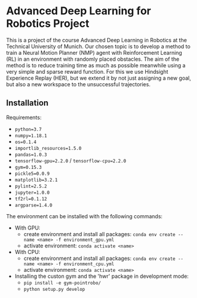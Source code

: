 # Advanced Deep Learning for Robotics Project

This is a project of the course Advanced Deep Learning in Robotics at the Technical University of Munich. Our chosen topic is to develop a method to train a Neural Motion Planner (NMP) agent with Reinforcement Learning (RL)  in an environment with randomly placed obstacles. The aim of the method is to reduce training time as much as possible meanwhile using a very simple and sparse reward function. For this we use Hindsight Experience Replay (HER), but we extend it by not just assigning a new goal, but also a new workspace to the unsuccessful trajectories.

## Installation

Requirements:
* `python=3.7`
* `numpy=1.18.1`
* `os=0.1.4`
* `importlib_resources=1.5.0`
* `pandas=1.0.3`
* `tensorflow-gpu=2.2.0` / `tensorflow-cpu=2.2.0`
* `gym=0.15.3`
* `pickle5=0.0.9`
* `matplotlib=3.2.1`
* `pylint=2.5.2`
* `jupyter=1.0.0`
* `tf2rl=0.1.12`
* `argparse=1.4.0`

The environment can be installed with the following commands:
* With GPU:
    * create environment and install all packages: `conda env create --name <name> -f environment_gpu.yml`
    * activate environment: `conda activate <name>`
* With CPU:
    * create environment and install all packages: `conda env create --name <name> -f environment_cpu.yml`
    * activate environment: `conda activate <name>`
* Installing the custon gym and the 'hwr' package in development mode:
    * `pip install -e gym-pointrobo/`
    * `python setup.py develop`
